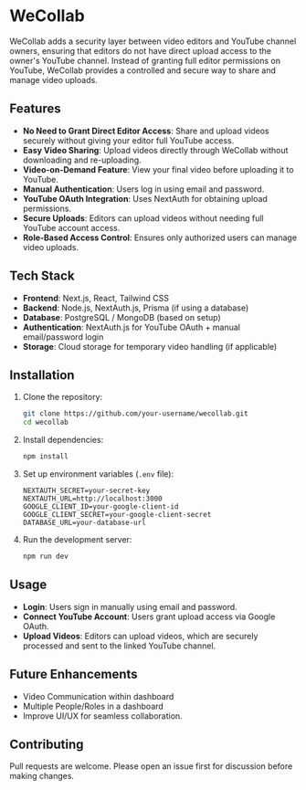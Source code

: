# WeCollab

WeCollab adds a security layer between video editors and YouTube channel owners, ensuring that editors do not have direct upload access to the owner's YouTube channel. Instead of granting full editor permissions on YouTube, WeCollab provides a controlled and secure way to share and manage video uploads.
## Features

- **No Need to Grant Direct Editor Access**: Share and upload videos securely without giving your editor full YouTube access.
- **Easy Video Sharing**: Upload videos directly through WeCollab without downloading and re-uploading.
- **Video-on-Demand Feature**: View your final video before uploading it to YouTube.
- **Manual Authentication**: Users log in using email and password.
- **YouTube OAuth Integration**: Uses NextAuth for obtaining upload permissions.
- **Secure Uploads**: Editors can upload videos without needing full YouTube account access.
- **Role-Based Access Control**: Ensures only authorized users can manage video uploads.

## Tech Stack
- **Frontend**: Next.js, React, Tailwind CSS
- **Backend**: Node.js, NextAuth.js, Prisma (if using a database)
- **Database**: PostgreSQL / MongoDB (based on setup)
- **Authentication**: NextAuth.js for YouTube OAuth + manual email/password login
- **Storage**: Cloud storage for temporary video handling (if applicable)

## Installation

1. Clone the repository:
   ```bash
   git clone https://github.com/your-username/wecollab.git
   cd wecollab
   ```

2. Install dependencies:
   ```bash
   npm install
   ```

3. Set up environment variables (`.env` file):
   ```env
   NEXTAUTH_SECRET=your-secret-key
   NEXTAUTH_URL=http://localhost:3000
   GOOGLE_CLIENT_ID=your-google-client-id
   GOOGLE_CLIENT_SECRET=your-google-client-secret
   DATABASE_URL=your-database-url
   ```

4. Run the development server:
   ```bash
   npm run dev
   ```

## Usage
- **Login**: Users sign in manually using email and password.
- **Connect YouTube Account**: Users grant upload access via Google OAuth.
- **Upload Videos**: Editors can upload videos, which are securely processed and sent to the linked YouTube channel.

## Future Enhancements
- Video Communication within dashboard
- Multiple People/Roles in a dashboard 
- Improve UI/UX for seamless collaboration.

## Contributing
Pull requests are welcome. Please open an issue first for discussion before making changes.

